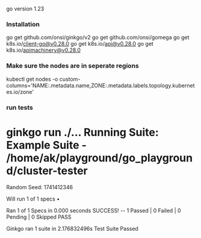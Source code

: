 go version 1.23

### Installation


go get github.com/onsi/ginkgo/v2
go get github.com/onsi/gomega
go get k8s.io/client-go@v0.28.0
go get k8s.io/api@v0.28.0
go get k8s.io/apimachinery@v0.28.0


### Make sure the nodes are in seperate regions

kubectl get nodes -o custom-columns='NAME:.metadata.name,ZONE:.metadata.labels.topology\.kubernetes\.io/zone'

### run tests

ginkgo run ./...
Running Suite: Example Suite - /home/ak/playground/go_playground/cluster-tester
===============================================================================
Random Seed: 1741412346

Will run 1 of 1 specs
•

Ran 1 of 1 Specs in 0.000 seconds
SUCCESS! -- 1 Passed | 0 Failed | 0 Pending | 0 Skipped
PASS

Ginkgo ran 1 suite in 2.176832496s
Test Suite Passed